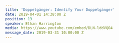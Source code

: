 ```yaml
---
title: 'Doppelgänger: Identify Your Doppelgänger'
date: 2019-04-01 14:38:00 Z
position: 13
speaker: Ethan Harrington
media: https://www.youtube.com/embed/DLN-lddVQO4
message_date: 2019-03-31 10:00:00 Z
---
```


